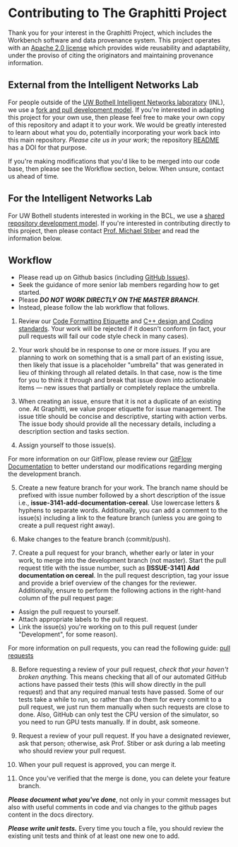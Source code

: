 # Contributing to The Graphitti Project

Thank you for your interest in the Graphitti Project, which includes the Workbench software and data provenance system. This project operates with an [Apache 2.0 license](LICENSE) which provides wide reusability and adaptability, under the proviso of citing the originators and maintaining provenance information.

## External from the Intelligent Networks Lab
For people outside of the [UW Bothell Intelligent Networks laboratory](http://depts.washington.edu/biocomp/) (INL), we use a [fork and pull development model](https://help.github.com/articles/about-collaborative-development-models/). If you're interested in adapting this project for your own use, then please feel free to make your own copy of this repository and adapt it to your work. We would be greatly interested to learn about what you do, potentially incorporating your work back into this main repository. *Please cite us in your work*; the repository [README](README.md) has a DOI for that purpose.

If you're making modifications that you'd like to be merged into our code base, then please see the Workflow section, below. When unsure, contact us ahead of time.

## For the Intelligent Networks Lab
For UW Bothell students interested in working in the BCL, we use a [shared repository development model](https://help.github.com/articles/about-collaborative-development-models/). If you're interested in contributing directly to this project, then please contact [Prof. Michael Stiber](mailto:stiber@uw.edu) and read the information below.

## Workflow

- Please read up on Github basics (including [GitHub Issues](https://docs.github.com/en/issues/tracking-your-work-with-issues)).
- Seek the guidance of more senior lab members regarding how to get started. 
- Please ***DO NOT WORK DIRECTLY ON THE MASTER BRANCH***.
- Instead, please follow the lab workflow that follows.

1. Review our [Code Formatting Etiquette](https://uwb-biocomputing.github.io/Graphitti/Developer/codingConventions.html) and [C++ design and Coding standards](https://uwb-biocomputing.github.io/Graphitti/Developer/cppStyleGuide.html). Your work will be rejected if it doesn't conform (in fact, your pull requests will fail our code style check in many cases).

2. Your work should be in response to one or more _issues_. If you are planning to work on something that is a small part of an existing issue, then likely that issue is a placeholder "umbrella" that was generated in lieu of thinking through all related details. In that case, now is the time for you to think it through and break that issue down into actionable items — new issues that partially or completely replace the umbrella.

3. When creating an issue, ensure that it is not a duplicate of an existing one. At Graphitti, we value proper etiquette for issue management. The issue title should be concise and descriptive, starting with action verbs. The issue body should provide all the necessary details, including a description section and tasks section.

4. Assign yourself to those issue(s).

For more information on our GitFlow, please review our [GitFlow Documentation](docs/Developer/GitFlowDiagram.md) to better understand our modifications regarding merging the development branch.

5. Create a new feature branch for your work. The branch name should be prefixed with issue number followed by a short description of the issue i.e., **issue-3141-add-documentation-cereal**. 
Use lowercase letters & hyphens to separate words. Additionally, you can add a comment to the issue(s) including a link to the feature branch (unless you are going to create a pull request right away).

6. Make changes to the feature branch (commit/push).

7. Create a pull request for your branch, whether early or later in your work, to merge into the development branch (not master). Start the pull request title with the issue number, such as **[ISSUE-3141] Add documentation on cereal**. 
In the pull request description, tag your issue and provide a brief overview of the changes for the reviewer. Additionally, ensure to perform the following actions in the right-hand column of the pull request page:

  - Assign the pull request to yourself.
  - Attach appropriate labels to the pull request.
  - Link the issue(s) you're working on to this pull request (under "Development", for some reason).

For more information on pull requests, you can read the following guide: [pull requests](https://docs.github.com/en/pull-requests)

8. Before requesting a review of your pull request, *check that your haven't broken anything*. This means checking that all of our automated GitHub actions have passed their tests (this will show directly in the pull request) and that any required manual tests have passed. Some of our tests take a while to run, so rather than do them for every commit to a pull request, we just run them manually when such requests are close to done. Also, GitHub can only test the CPU version of the simulator, so you need to run GPU tests manually. If in doubt, ask someone.

9. Request a review of your pull request. If you have a designated reviewer, ask that person; otherwise, ask Prof. Stiber or ask during a lab meeting who should review your pull request.

10. When your pull request is approved, you can merge it.

11. Once you've verified that the merge is done, you can delete your feature branch.

***Please document what you've done***, not only in your commit messages but also with useful comments in code and via changes to the github pages content in the docs directory.

***Please write unit tests.*** Every time you touch a file, you should review the existing unit tests and think of at least one new one to add.
